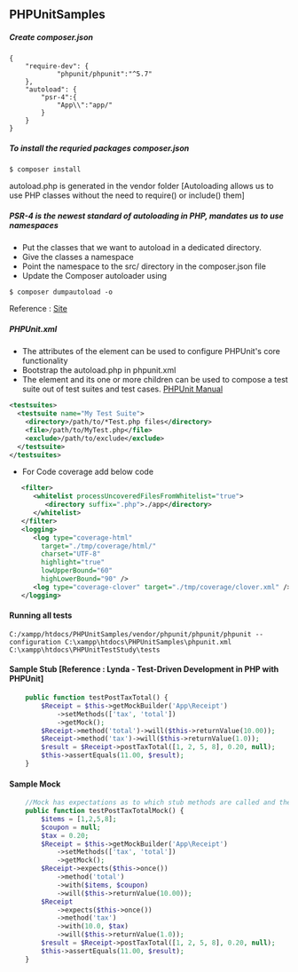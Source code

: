## PHPUnitSamples

##### Create composer.json
```
{
    "require-dev": {
            "phpunit/phpunit":"^5.7"
    },
    "autoload": {
        "psr-4":{
            "App\\":"app/"
        }
    }
}
```
##### To install the requried packages composer.json  
```
$ composer install
```

autoload.php is generated in the vendor folder [Autoloading allows us to use PHP classes without the need to require() or include() them]

##### PSR-4 is the newest standard of autoloading in PHP, mandates us to use namespaces
  * Put the classes that we want to autoload in a dedicated directory.
  * Give the classes a namespace
  * Point the namespace to the src/ directory in the composer.json file
  * Update the Composer autoloader using
  ``` 
  $ composer dumpautoload -o
  ```
Reference : [Site](http://phpenthusiast.com/blog/how-to-autoload-with-composer)

##### PHPUnit.xml
* The attributes of the <phpunit> element can be used to configure PHPUnit's core functionality
* Bootstrap the autoload.php in phpunit.xml
* The <testsuites> element and its one or more <testsuite> children can be used to compose a test suite out of test suites and test cases. [PHPUnit Manual](https://phpunit.de/manual/current/en/appendixes.configuration.html)

```xml
<testsuites>
  <testsuite name="My Test Suite">
    <directory>/path/to/*Test.php files</directory>
    <file>/path/to/MyTest.php</file>
    <exclude>/path/to/exclude</exclude>
  </testsuite>
</testsuites>

```
* For Code coverage add below code

```xml
   <filter>
      <whitelist processUncoveredFilesFromWhitelist="true">
         <directory suffix=".php">./app</directory>
      </whitelist>
   </filter>
   <logging>
      <log type="coverage-html"
      	target="./tmp/coverage/html/" 
      	charset="UTF-8" 
        highlight="true" 
        lowUpperBound="60" 	
        highLowerBound="90" />
      <log type="coverage-clover" target="./tmp/coverage/clover.xml" />
   </logging>
```

#### Running all tests
```
C:/xampp/htdocs/PHPUnitSamples/vendor/phpunit/phpunit/phpunit --configuration C:\xampp\htdocs\PHPUnitSamples\phpunit.xml C:\xampp\htdocs\PHPUnitTestStudy\tests
```

#### Sample Stub [Reference : Lynda - Test-Driven Development in PHP with PHPUnit]
```php
    public function testPostTaxTotal() {
        $Receipt = $this->getMockBuilder('App\Receipt')
            ->setMethods(['tax', 'total'])
            ->getMock();
        $Receipt->method('total')->will($this->returnValue(10.00));
        $Receipt->method('tax')->will($this->returnValue(1.0));
        $result = $Receipt->postTaxTotal([1, 2, 5, 8], 0.20, null);
        $this->assertEquals(11.00, $result);
    }
```

#### Sample Mock
```php
    //Mock has expectations as to which stub methods are called and the inputs to the stub methods
    public function testPostTaxTotalMock() {
        $items = [1,2,5,8];
        $coupon = null;
        $tax = 0.20;
        $Receipt = $this->getMockBuilder('App\Receipt')
            ->setMethods(['tax', 'total'])
            ->getMock();
        $Receipt->expects($this->once())
            ->method('total')
            ->with($items, $coupon)
            ->will($this->returnValue(10.00));
        $Receipt
            ->expects($this->once())
            ->method('tax')
            ->with(10.0, $tax)
            ->will($this->returnValue(1.0));
        $result = $Receipt->postTaxTotal([1, 2, 5, 8], 0.20, null);
        $this->assertEquals(11.00, $result);
    }
```
